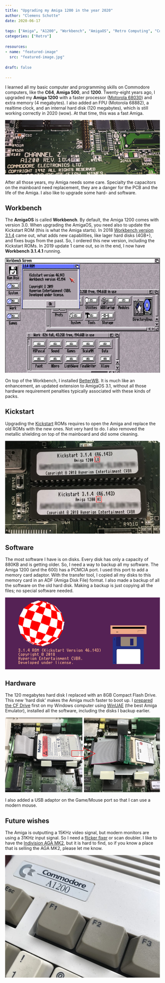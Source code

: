 ```yaml
---
title: "Upgrading my Amiga 1200 in the year 2020"
author: "Clemens Schotte"
date: 2020-06-17

tags: ["Amiga", "A1200", "Workbench", "AmigaOS", "Retro Computing", "Commodore", "Kickstart"]
categories: ["Retro"]

resources:
- name: "featured-image"
  src: "featured-image.jpg"

draft: false

---
```


I learned all my basic computer and programming skills on Commodore computers, like the **C64**, **Amiga 500**, and **1200**. Twenty-eight years ago, I upgraded my **Amiga 1200** with a faster processor ([Motorola 68030](https://en.wikipedia.org/wiki/Motorola_68030)) and extra memory (4 megabytes). I also added an FPU (Motorola 68882), a realtime clock, and an internal hard disk (120 megabytes), which is still working correctly in 2020 (wow). At that time, this was a fast Amiga.

![mainboard pcb](pcb.jpg)

After all those years, my Amiga needs some care. Specialty the capacitors on the mainboard need replacement, they are a danger for the PCB and the life of the Amiga. I also like to upgrade some hard- and software.

## Workbench

The **AmigaOS** is called **Workbench**. By default, the Amiga 1200 comes with version 3.0. When upgrading the AmigaOS, you need also to update the Kickstart ROM (this is what the Amiga starts). In 2018 [Workbench version 3.1.4](https://www.hyperion-entertainment.com/index.php/where-to-buy/direct-downloads/188-amigaos-314) came out, what adds new capabilities, like lager hard disks (4GB+), and fixes bugs from the past. So, I ordered this new version, including the Kickstart ROMs. In 2019 update 1 came out, so in the end, I now have **Workbench 3.1.4.1** running.

![Workbench](workbench.jpg)

On top of the Workbench, I installed [BetterWB](http://lilliput.amiga-projects.net/BetterWB.htm). It is much like an enhancement, an updated extension to AmigaOS 3.1, without all those hardware requirement penalties typically associated with these kinds of packs.

## Kickstart

Upgrading the [Kickstart](https://en.wikipedia.org/wiki/Kickstart_(Amiga)) ROMs requires to open the Amiga and replace the old ROMs with the new ones. Not very hard to do. I also removed the metallic shielding on top of the mainboard and did some cleaning.

![Kickstart](kickstart.jpg)

## Software

The most software I have is on disks. Every disk has only a capacity of 880KB and is getting older. So, I need a way to backup all my software. The Amiga 1200 (and the 600) has a PCMCIA port. I used this port to add a memory card adaptor. With the transfer tool, I copied all my disks to this memory card in an ADF (Amiga Disk File) format. I also made a backup of all the software on the old hard disk. Making a backup is just copying all the files; no special software needed.

![Amiga boot screen](boot.png)

## Hardware

The 120 megabytes hard disk I replaced with an 8GB Compact Flash Drive. This new 'hard disk' makes the Amiga much faster to boot up. I [prepared the CF Drive](https://www.everythingamiga.com/2018/03/how-to-setup-an-amiga-compact-flash-drive-using-winuae.html) first on my Windows computer using [WinUAE](http://www.winuae.net/) (the best Amiga Emulator), installed all the software, including the disks I backup earlier.

![Hard disk](harddisk.jpg)

I also added a USB adaptor on the Game/Mouse port so that I can use a modern mouse.

## Future wishes

The Amiga is outputting a 15KHz video signal, but modern monitors are using a 31KHz input signal. So I need a [flicker fixer](https://en.wikipedia.org/wiki/Flicker_fixer) or scan doubler. I like to have the [Indivision AGA MK2](http://wiki.icomp.de/wiki/Indivision_AGA_MK2), but it is hard to find, so if you know a place that is selling the AGA MK2, please let me know.

![Amiga 1200](a1200.jpg)